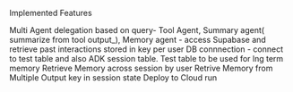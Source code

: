 Implemented Features

Multi Agent delegation based on query- 
  Tool Agent,
  Summary agent( summarize from tool output_), 
  Memory agent - access Supabase and retrieve past interactions stored in key per user
DB connnection - connect to test table and also ADK session table. Test table to be used for lng term memory
Retrieve Memory across session by user
Retrive Memory from Multiple Output key in session state
Deploy to Cloud run